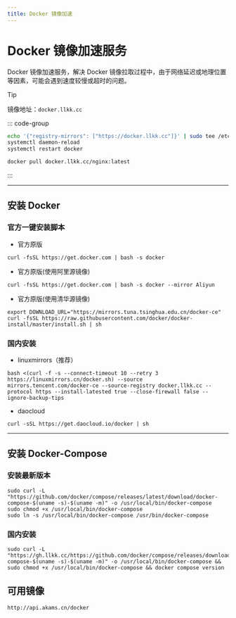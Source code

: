 ```yaml
---
title: Docker 镜像加速
---
```



# Docker 镜像加速服务

Docker 镜像加速服务，解决 Docker 镜像拉取过程中，由于网络延迟或地理位置等因素，可能会遇到速度较慢或超时的问题。


> [!TIP]
> 镜像地址：`docker.llkk.cc`

::: code-group

```sh [全局配置]{1}
echo '{"registry-mirrors": ["https://docker.llkk.cc"]}' | sudo tee /etc/docker/daemon.json > /dev/null
systemctl daemon-reload
systemctl restart docker
```

```sh [临时使用]{1}
docker pull docker.llkk.cc/nginx:latest
```

:::


***


## 安装 Docker

### 官方一键安装脚本

- 官方原版

```
curl -fsSL https://get.docker.com | bash -s docker
```

- 官方原版(使用阿里源镜像)

```
curl -fsSL https://get.docker.com | bash -s docker --mirror Aliyun
```

- 官方原版(使用清华源镜像)

```
export DOWNLOAD_URL="https://mirrors.tuna.tsinghua.edu.cn/docker-ce"
curl -fsSL https://raw.githubusercontent.com/docker/docker-install/master/install.sh | sh
```




### 国内安装

- linuxmirrors（推荐）

```
bash <(curl -f -s --connect-timeout 10 --retry 3 https://linuxmirrors.cn/docker.sh) --source mirrors.tencent.com/docker-ce --source-registry docker.llkk.cc --protocol https --install-latested true --close-firewall false --ignore-backup-tips
```

- daocloud

```
curl -sSL https://get.daocloud.io/docker | sh
```

***

## 安装 Docker-Compose

### 安装最新版本

```
sudo curl -L "https://github.com/docker/compose/releases/latest/download/docker-compose-$(uname -s)-$(uname -m)" -o /usr/local/bin/docker-compose
sudo chmod +x /usr/local/bin/docker-compose
sudo ln -s /usr/local/bin/docker-compose /usr/bin/docker-compose
```


### 国内安装

```
sudo curl -L "https://gh.llkk.cc/https://github.com/docker/compose/releases/download/v2.29.2/docker-compose-$(uname -s)-$(uname -m)" -o /usr/local/bin/docker-compose && sudo chmod +x /usr/local/bin/docker-compose && docker compose version
```

## 可用镜像

```
http://api.akams.cn/docker
```